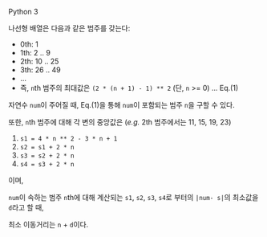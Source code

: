 Python 3

나선형 배열은 다음과 같은 범주를 갖는다:

+ 0th: 1
+ 1th: 2 .. 9
+ 2th: 10 .. 25
+ 3th: 26 .. 49
+ ...
+ 즉, `n`th 범주의 최대값은 `(2 * (n + 1) - 1) ** 2` (단, `n` >= 0) ... Eq.(1)

자연수 `num`이 주어질 때, Eq.(1)을 통해 `num`이 포함되는 범주 `n`을 구할 수 있다. 

또한, `n`th 범주에 대해
각 변의 중앙값은 (*e.g.* 2th 범주에서는 11, 15, 19, 23)

1. `s1 = 4 * n ** 2 - 3 * n + 1`
2. `s2 = s1 + 2 * n`
3. `s3 = s2 + 2 * n`
4. `s4 = s3 + 2 * n`

이며, 

`num`이 속하는 범주 `n`th에 대해 계산되는
 `s1`, `s2`, `s3`, `s4`로 부터의 `|num- s|`의 최소값을 `d`라고 할 때,
 
최소 이동거리는 `n` + `d`이다.
